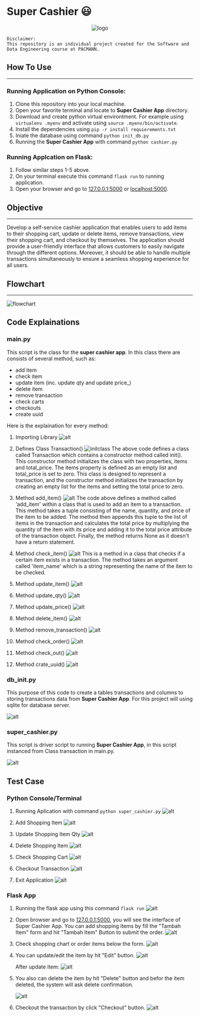 # **Super Cashier 😃**

 <center>
    <img src="/src/fearless.png" alt="logo">
</center>

    Disclaimer: 
    This repository is an individual project created for the Software and Data Engineering course at PACMANN.



## **How To Use**
---
### Running Application on Python Console:
1. Clone this repository into your local machine.
2. Open your favorite terminal and locate to **Super Cashier App** directory.
3. Download and create python virtual environtment. For example using `virtualenv .myenv` and activate using `source .myenv/bin/activate`.
4. Install the dependencies using `pip -r install requierements.txt`
5. Iniate the database using command `python init_db.py`
6. Running the **Super Cashier App** with command `python cashier.py`

### Running Applcation on Flask:
1. Follow similar steps 1-5 above.
2. On your terminal execute this command `flask run` to running application.
3. Open your browser and go to [127.0.0.1:5000](127.0.0.1:5000) or [localhost:5000](localhost:5000).


## **Objective**
---
Develop a self-service cashier application that enables users to add items to their shopping cart, update or delete items, remove transactions, view their shopping cart, and checkout by themselves. The application should provide a user-friendly interface that allows customers to easily navigate through the different options. Moreover, it should be able to handle multiple transactions simultaneously to ensure a seamless shopping experience for all users.


## **Flowchart**
---
![flowchart](src/flowchart.jpg)

## **Code Explainations**
### main.py
This script is the class  for the **super cashier app**. In this class there are consists of several method, such as:
 - add item
 - check item
 - update item (inc. update qty and update price_)
 - delete item
 - remove transaction
 - check carts
 - checkouts
 - create uuid
  
Here is the explaination for every method:

1. Importing Library
![alt](src/importlib.png)

2. Defines Class Transaction()
![initclass](src/initclass.png)
The above code defines a class called Transaction which contains a constructor method called init(). This constructor method initializes the class with two properties, items and total_price. The items property is defined as an empty list and total_price is set to zero. This class is designed to represent a transaction, and the constructor method initializes the transaction by creating an empty list for the items and setting the total price to zero.

3. Method add_item()
![alt](/src/additem.png)
The code above defines a method called 'add_item' within a class that is used to add an item to a transaction. This method takes a tuple consisting of the name, quantity, and price of the item to be added. The method then appends this tuple to the list of items in the transaction and calculates the total price by multiplying the quantity of the item with its price and adding it to the total price attribute of the transaction object. Finally, the method returns None as it doesn't have a return statement.
   
4. Method check_item()
![alt](/src/checkitem.png)
This is a method in a class that checks if a certain item exists in a transaction. The method takes an argument called 'item_name' which is a string representing the name of the item to be checked. 

5. Method update_item()
![alt](/src/updateitem.png)

6. Method update_qty()
![alt](/src/updateqty.png)

7. Method update_price()
![alt](/src/updateprice.png)

8. Method delete_item()
![alt](/src/deleteitem.png)

9. Method remove_transaction()
![alt](/src/carbon.png)

10. Method check_order()
![alt](/src/checkorder.png)

11. Method check_out()
![alt](/src/checkout.png)

12. Method crate_uuid()
![alt](/src/uuid.png)


### **db_init.py**
This purpose of this code to create a tables transactions and columns to storing transactions data from **Super Cashier App**. For this project will using sqlite for database server.

![alt](/src/dbinit.png)


### **super_cashier.py**
This script is driver script to running **Super Cashier App**, in this script instanced from Class transaction in main.py. 

![alt](/src/driver.png)


## Test Case

### Python Console/Terminal

1. Running Aplication with command `python super_cashier.py`
![alt](/src/1.png)

2. Add Shopping Item
![alt](/src/2.png)

3. Update Shopping Item Qty
![alt](/src/3.png)

4. Delete Shopping Item
![alt](/src/4.png)

5. Check Shopping Cart
![alt](/src/5.png)

6. Checkout Transaction
![alt](/src/6.png)

7. Exit Application
![alt](/src/7.png)


### Flask App

1. Running the flask app using this command `flask run`
   ![alt](/src/a.png)

2. Open browser and go to [127.0.0.1:5000](127.0.0.1:5000), you will see the interface of Super Cashier App. You can add shopping items by fill the "Tambah Item" form and hit "Tambah Item" Button to submit the order.
    ![alt](/src/b.png)

3. Check shopping chart or order items below the form. 
    ![alt](/src/c.png)

4. You can update/edit the item by hit "Edit" button.
   ![alt](/src/d.png)

   After update item:
   ![alt](/src/e.png)

5. You also can delete the item by hit "Delete" button and befor the item deleted, the system will ask delete confirmation.

    ![alt](/src/f.png)

6. Checkout the transaction by click "Checkout" button.
   ![alt](/src/g.png)